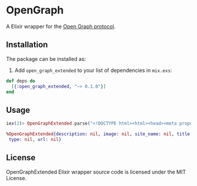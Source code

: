 # OpenGraph

A Elixir wrapper for the [Open Graph protocol](http://ogp.me).

## Installation

The package can be installed as:

1. Add `open_graph_extended` to your list of dependencies in `mix.exs`:

```elixir
def deps do
  [{:open_graph_extended, "~> 0.1.0"}]
end
```

## Usage

```elixir
iex(2)> OpenGraphExtended.parse("<!DOCTYPE html><html><head><meta property=\"og:title\" content=\"Some title\"></head><body><h1>Some title</h1></body></html>")

%OpenGraphExtended{description: nil, image: nil, site_name: nil, title: "Some title",
 type: nil, url: nil}
```

## License

OpenGraphExtended Elixir wrapper source code is licensed under the MIT License.
